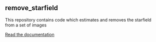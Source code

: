 ## remove_starfield

This repository contains code which estimates and removes the starfield from a set of images

[Read the documentation](https://svank.github.io/remove_starfield/)
